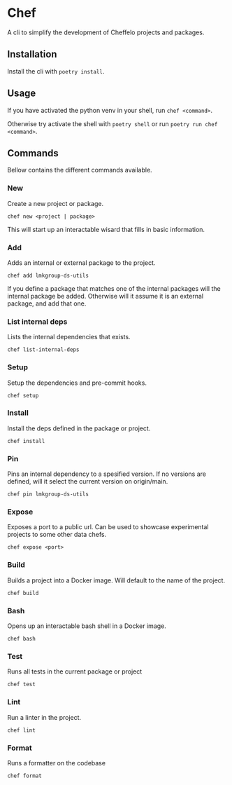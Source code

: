 # Chef

A cli to simplify the development of Cheffelo projects and packages.

## Installation

Install the cli with `poetry install`.


## Usage

If you have activated the python venv in your shell, run `chef <command>`.

Otherwise try activate the shell with `poetry shell` or run `poetry run chef <command>`.

## Commands

Bellow contains the different commands available.

### New
Create a new project or package.

`chef new <project | package>`

This will start up an interactable wisard that fills in basic information.

### Add
Adds an internal or external package to the project.

`chef add lmkgroup-ds-utils`

If you define a package that matches one of the internal packages will the internal package be added.
Otherwise will it assume it is an external package, and add that one.

### List internal deps
Lists the internal dependencies that exists.

`chef list-internal-deps`

### Setup
Setup the dependencies and pre-commit hooks.

`chef setup`


### Install
Install the deps defined in the package or project.

`chef install`

### Pin
Pins an internal dependency to a spesified version.
If no versions are defined, will it select the current version on origin/main.

`chef pin lmkgroup-ds-utils`

### Expose
Exposes a port to a public url.
Can be used to showcase experimental projects to some other data chefs.

`chef expose <port>`

### Build
Builds a project into a Docker image. Will default to the name of the project.

`chef build`

### Bash
Opens up an interactable bash shell in a Docker image.

`chef bash`

### Test
Runs all tests in the current package or project

`chef test`

### Lint
Run a linter in the project.

`chef lint`

### Format
Runs a formatter on the codebase

`chef format`
